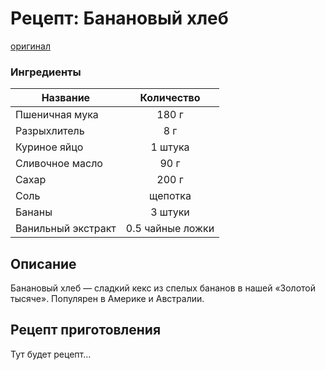 # Рецепт: Банановый хлеб
[оригинал](https://eda.ru/recepty/vypechka-deserty/bananovyy-hleb-104302)

### Ингредиенты
| Название        	| Количество    |
| -------------   	|:-------------:|
| Пшеничная мука  	| 180 г 			|
| Разрыхлитель  			| 8 г 		|
| Куриное яйцо		| 1 штука 		|
| Сливочное масло            | 90 г  |
| Сахар                               | 200 г  |
| Соль                                 | щепотка    |
| Бананы                             | 3 штуки    |
| Ванильный экстракт                 | 0.5 чайные ложки    |

## Описание
Банановый хлеб — сладкий кекс из спелых бананов в нашей «Золотой тысяче». Популярен в Америке и Австралии.

## Рецепт приготовления
Тут будет рецепт...
